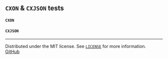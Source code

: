 ## `CXON` & `CXJSON` tests

#### `CXON`

#### `CXJSON`

--------------------------------------------------------------------------------
Distributed under the MIT license. See [`LICENSE`](../LICENSE) for more information.  
[GitHub](https://github.com/oknenavin/cxon)  
